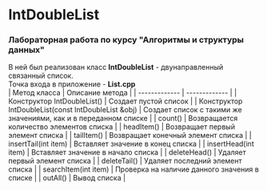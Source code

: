 # IntDoubleList

### Лабораторная работа по курсу "Алгоритмы и структуры данных"

В ней был реализован класс **IntDoubleList** - двунаправленный связанный список.<br>
Точка входа в приложение - **List.cpp**
<br>
| Метод класса  | Описание метода |
| ------------- | ------------- |
| Конструктор IntDoubleList()  | Создает пустой список |
| Конструктор IntDoubleList(const IntDoubleList &obj)  | Создает список с такими же значениями, как и в переданном списке |
| count()  | Возвращается количество элементов списка |
| headItem()  | Возвращает первый элемент списка |
| tailItem()  | Возвращает конечный элемент списка |
| insertTail(int item)  | Вставляет значение в конец списка |
| insertHead(int item)  | Вставляет значение в начало списка |
| deleteHead() | Удаляет первый элемент списка |
| deleteTail() | Удаляет последний элемент списка |
| searchItem(int item) | Проверка на наличие данного значения в списке |
| outAll() | Вывод списка |
